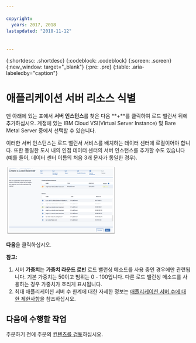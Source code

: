 ```yaml
---

copyright:
  years: 2017, 2018
lastupdated: "2018-11-12"


---
```


{:shortdesc: .shortdesc}
{:codeblock: .codeblock}
{:screen: .screen}
{:new_window: target="_blank"}
{:pre: .pre}
{:table: .aria-labeledby="caption"}

# 애플리케이션 서버 리소스 식별
맨 아래에 있는 표에서 **서버 인스턴스**를 찾은 다음 **+**를 클릭하여 로드 밸런서 뒤에 추가하십시오. 계정에 있는 IBM Cloud VSI(Virtual Server Instance) 및 Bare Metal Server 중에서 선택할 수 있습니다.

이러한 서버 인스턴스는 로드 밸런서 서비스를 배치하는 데이터 센터에 로컬이어야 합니다. 또한 동일한 도시 내의 인접 데이터 센터의 서버 인스턴스를 추가할 수도 있습니다(예를 들어, 데이터 센터 이름의 처음 3개 문자가 동일한 경우).

<img src="images/locate-server-instance.png" alt="그림" style="width: 300px;"/>

**다음**을 클릭하십시오.

**참고:** 

1. 서버 **가중치**는 **가중치 라운드 로빈** 로드 밸런싱 메소드를 사용 중인 경우에만 관련됩니다. 기본 가중치는 50이고 범위는 0 - 100입니다. 다른 로드 밸런싱 메소드를 사용하는 경우 가중치가 흐리게 표시됩니다.
2. 최대 애플리케이션 서버 수 한계에 대한 자세한 정보는 [애플리케이션 서버 수에 대한 제한사항](faqs.html#what-s-the-maximum-number-of-compute-instances-i-can-associate-with-my-load-balancer-)을 참조하십시오.

## 다음에 수행할 작업
주문하기 전에 주문의 [컨텐츠를 검토](order-lb.html)하십시오.
